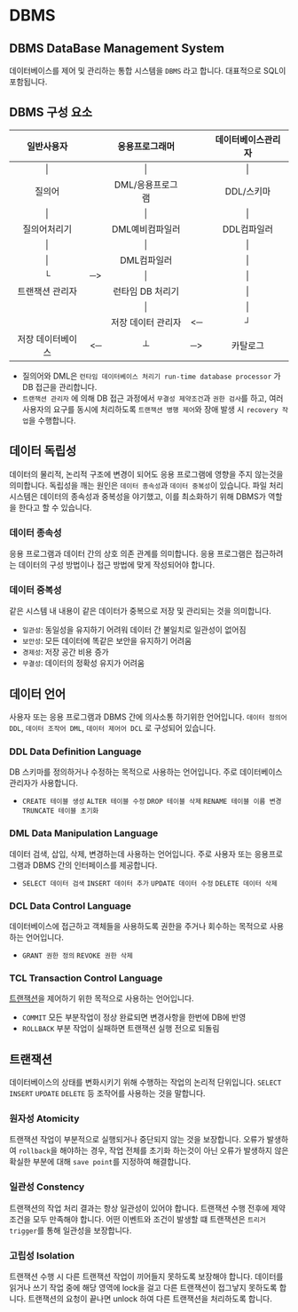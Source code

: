 # DBMS
## DBMS DataBase Management System
데이터베이스를 제어 및 관리하는 통합 시스템을 `DBMS` 라고 합니다. 대표적으로 SQL이 포함됩니다. 
## DBMS 구성 요소
|일반사용자||응용프로그래머||데이터베이스관리자|
|:---:|---|:---:|---|:---:|
|│||│||│|
|질의어||DML/응용프로그램||DDL/스키마|
|│||│||│|
|질의어처리기||DML예비컴파일러||DDL컴파일러|
|│||│||│|
|│||DML컴파일러||│|
|└ |─>|│||│|
|트랜잭션 관리자||런타임 DB 처리기||│|
|||│||│|
|||저장 데이터 관리자|<─|┘|
|저장 데이터베이스|<─|┴|─>|카탈로그|
- 질의어와 DML은 `런타임 데이터베이스 처리기 run-time database processor` 가 DB 접근을 관리합니다. 
- `트랜잭션 관리자` 에 의해 DB 접근 과정에서 `무결성 제약조건`과 `권한 검사`를 하고, 여러 사용자의 요구를 동시에 처리하도록 `트랜잭션 병행 제어`와 장애 발생 시 `recovery 작업`을 수행합니다.
## 데이터 독립성
데이터의 물리적, 논리적 구조에 변경이 되어도 응용 프로그램에 영향을 주지 않는것을 의미합니다. 독립성을 깨는 원인은 `데이터 종속성`과 `데이터 중복성`이 있습니다. 파일 처리 시스템은 데이터의 종속성과 중복성을 야기했고, 이를 최소화하기 위해 DBMS가 역할을 한다고 할 수 있습니다.
### 데이터 종속성
응용 프로그램과 데이터 간의 상호 의존 관계를 의미합니다. 응용 프로그램은 접근하려는 데이터의 구성 방법이나 접근 방법에 맞게 작성되어야 합니다.
### 데이터 중복성
같은 시스템 내 내용이 같은 데이터가 중복으로 저장 및 관리되는 것을 의미합니다.
- `일관성`: 동일성을 유지하기 어려워 데이터 간 불일치로 일관성이 없어짐
- `보안성`: 모든 데이터에 똑같은 보안을 유지하기 어려움
- `경제성`: 저장 공간 비용 증가
- `무결성`: 데이터의 정확성 유지가 어려움
## 데이터 언어
사용자 또는 응용 프로그램과 DBMS 간에 의사소통 하기위한 언어입니다. `데이터 정의어 DDL`, `데이터 조작어 DML`, `데이터 제어어 DCL` 로 구성되어 있습니다.
### DDL Data Definition Language
DB 스키마를 정의하거나 수정하는 목적으로 사용하는 언어입니다. 주로 데이터베이스 관리자가 사용합니다. 
- `CREATE 테이블 생성` `ALTER 테이블 수정` `DROP 테이블 삭제` `RENAME 테이블 이름 변경` `TRUNCATE 테이블 초기화`
### DML Data Manipulation Language
데이터 검색, 삽입, 삭제, 변경하는데 사용하는 언어입니다. 주로 사용자 또는 응용프로그램과 DBMS 간의 인터페이스를 제공합니다. 
- `SELECT 데이터 검색` `INSERT 데이터 추가` `UPDATE 데이터 수정` `DELETE 데이터 삭제`
### DCL Data Control Language
데이터베이스에 접근하고 객체들을 사용하도록 권한을 주거나 회수하는 목적으로 사용하는 언어입니다. 
- `GRANT 권한 정의` `REVOKE 권한 삭제`
### TCL Transaction Control Language
[트랜잭션](#트랜잭션)을 제어하기 위한 목적으로 사용하는 언어입니다.
- `COMMIT` 모든 부분작업이 정상 완료되면 변경사항을 한번에 DB에 반영
- `ROLLBACK` 부분 작업이 실패하면 트랜잭션 실행 전으로 되돌림
## 트랜잭션
데이터베이스의 상태를 변화시키기 위해 수행하는 작업의 논리적 단위입니다. `SELECT` `INSERT` `UPDATE` `DELETE` 등 조작어를 사용하는 것을 말합니다.
### 원자성 Atomicity
트랜잭션 작업이 부분적으로 실행되거나 중단되지 않는 것을 보장합니다. 오류가 발생하여 `rollback`을 해야하는 경우, 작업 전체를 초기화 하는것이 아닌 오류가 발생하지 않은 확실한 부분에 대해 `save point`를 지정하여 해결합니다.
### 일관성 Constency
트랜잭션의 작업 처리 결과는 항상 일관성이 있어야 합니다. 트랜잭션 수행 전후에 제약조건을 모두 만족해야 합니다. 어떤 이벤트와 조건이 발생할 떄 트랜잭션은 `트리거 trigger`를 통해 일관성을 보장합니다.
### 고립성 Isolation
트랜잭션 수행 시 다른 트랜잭션 작업이 끼어들지 못하도록 보장해야 합니다. 데이터를 읽거나 쓰기 작업 중에 해당 영역에 lock을 걸고 다른 트랜잭션이 접그낳지 못하도록 합니다. 트랜잭션의 요청이 끝나면 unlock 하여 다른 트랜잭션을 처리하도록 합니다. 